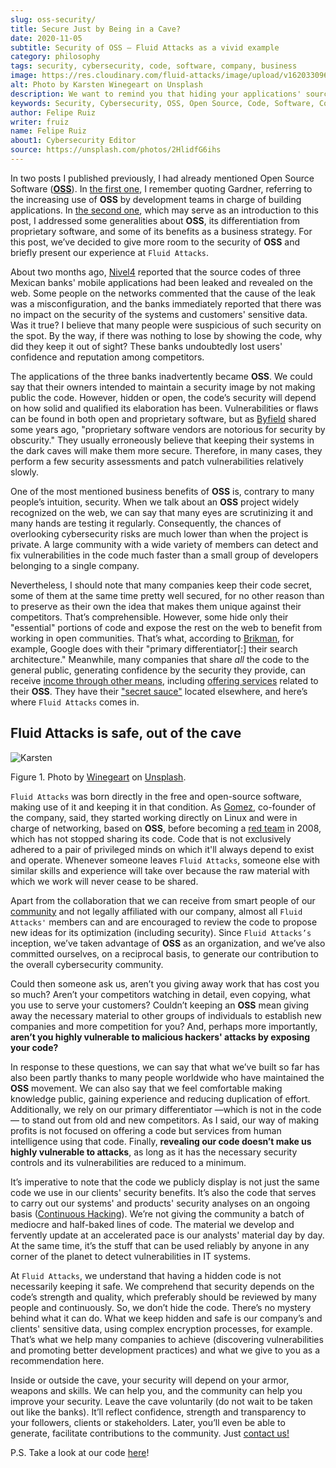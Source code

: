 ```yaml
---
slug: oss-security/
title: Secure Just by Being in a Cave?
date: 2020-11-05
subtitle: Security of OSS — Fluid Attacks as a vivid example
category: philosophy
tags: security, cybersecurity, code, software, company, business
image: https://res.cloudinary.com/fluid-attacks/image/upload/v1620330966/blog/oss-security/cover_ztzxzn.webp
alt: Photo by Karsten Winegeart on Unsplash
description: We want to remind you that hiding your applications' source code can often provide you only an illusion of security and that OSS is a worthwhile alternative.
keywords: Security, Cybersecurity, OSS, Open Source, Code, Software, Company, Ethical Hacking, Pentesting
author: Felipe Ruiz
writer: fruiz
name: Felipe Ruiz
about1: Cybersecurity Editor
source: https://unsplash.com/photos/2HlidfG6ihs
---
```


In two posts I published previously, I had already mentioned Open Source
Software
([**OSS**](https://en.wikipedia.org/wiki/Open-source_software)). In [the
first one](../vulns-triage-synopsys/), I remember quoting Gardner,
referring to the increasing use of **OSS** by development teams in
charge of building applications. In [the second
one](/blog/look-inside-oss/), which may serve as an introduction to this
post, I addressed some generalities about **OSS**, its differentiation
from proprietary software, and some of its benefits as a business
strategy. For this post, we’ve decided to give more room to the security
of **OSS** and briefly present our experience at `Fluid Attacks`.

About two months ago,
[Nivel4](https://blog.nivel4.com/noticias/filtracion-revela-el-codigo-fuente-de-tres-bancos-en-mexico/)
reported that the source codes of three Mexican banks' mobile
applications had been leaked and revealed on the web. Some people on the
networks commented that the cause of the leak was a misconfiguration,
and the banks immediately reported that there was no impact on the
security of the systems and customers' sensitive data. Was it true? I
believe that many people were suspicious of such security on the spot.
By the way, if there was nothing to lose by showing the code, why did
they keep it out of sight? These banks undoubtedly lost users'
confidence and reputation among competitors.

The applications of the three banks inadvertently became **OSS**. We
could say that their owners intended to maintain a security image by not
making public the code. However, hidden or open, the code’s security
will depend on how solid and qualified its elaboration has been.
Vulnerabilities or flaws can be found in both open and proprietary
software, but as
[Byfield](https://www.datamation.com/open-source/nine-reasons-for-using-open-source-software.html)
shared some years ago, "proprietary software vendors are notorious for
security by obscurity." They usually erroneously believe that keeping
their systems in the dark caves will make them more secure. Therefore,
in many cases, they perform a few security assessments and patch
vulnerabilities relatively slowly.

One of the most mentioned business benefits of **OSS** is, contrary to
many people’s intuition, security. When we talk about an **OSS** project
widely recognized on the web, we can say that many eyes are scrutinizing
it and many hands are testing it regularly. Consequently, the chances of
overlooking cybersecurity risks are much lower than when the project is
private. A large community with a wide variety of members can detect and
fix vulnerabilities in the code much faster than a small group of
developers belonging to a single company.

Nevertheless, I should note that many companies keep their code secret,
some of them at the same time pretty well secured, for no other reason
than to preserve as their own the idea that makes them unique against
their competitors. That’s comprehensible. However, some hide only their
"essential" portions of code and expose the rest on the web to benefit
from working in open communities. That’s what, according to
[Brikman](https://www.ycombinator.com/library/56-why-the-best-companies-and-developers-give-away-almost-everything-they-do),
for example, Google does with their "primary differentiator\[:\] their
search architecture." Meanwhile, many companies that share *all* the
code to the general public, generating confidence by the security they
provide, can receive [income through other
means](https://www.sciencedirect.com/science/article/abs/pii/S026840121100123X?via%3Dihub),
including [offering services](https://lwn.net/Articles/786068/) related
to their **OSS**. They have their ["secret
sauce"](https://www.ycombinator.com/library/56-why-the-best-companies-and-developers-give-away-almost-everything-they-do)
located elsewhere, and here’s where `Fluid Attacks` comes in.

## Fluid Attacks is safe, out of the cave

<div class="imgblock">

![Karsten](https://res.cloudinary.com/fluid-attacks/image/upload/v1620330966/blog/oss-security/karsten_wowiqz.webp)

<div class="title">

Figure 1. Photo by [Winegeart](https://unsplash.com/@karsten116)
on [Unsplash](https://unsplash.com/photos/v_OICS4SdEA).

</div>

</div>

`Fluid Attacks` was born directly in the free and open-source software,
making use of it and keeping it in that condition.
As [Gomez](https://www.linkedin.com/in/mgomezarango/en-us),
co-founder of the company, said,
they started working directly on Linux
and were in charge of networking,
based on **OSS**,
before becoming a [red team](../../solutions/red-teaming/)
in 2008,
which has not stopped sharing its code.
Code that is not exclusively adhered to a pair of privileged minds
on which it'll always depend to exist and operate.
Whenever someone leaves `Fluid Attacks`,
someone else with similar skills and experience will take over
because the raw material
with which we work
will never cease to be shared.

Apart from the collaboration that we can receive from smart people of
our [community](https://docs.fluidattacks.com/) and not legally
affiliated with our company, almost all `Fluid Attacks'` members can and
are encouraged to review the code to propose new ideas for its
optimization (including security). Since `Fluid Attacks’s` inception,
we’ve taken advantage of **OSS** as an organization, and we’ve also
committed ourselves, on a reciprocal basis, to generate our contribution
to the overall cybersecurity community.

Could then someone ask us, aren’t you giving away work that has cost you
so much? Aren’t your competitors watching in detail, even copying, what
you use to serve your customers? Couldn’t keeping an **OSS** mean giving
away the necessary material to other groups of individuals to establish
new companies and more competition for you? And, perhaps more
importantly, **aren’t you highly vulnerable to malicious hackers'
attacks by exposing your code?**

In response to these questions, we can say that what we’ve built so far
has also been partly thanks to many people worldwide who have maintained
the **OSS** movement. We can also say that we feel comfortable making
knowledge public, gaining experience and reducing duplication of effort.
Additionally, we rely on our primary differentiator —which is not in the
code— to stand out from old and new competitors. As I said, our way of
making profits is not focused on offering a code but services from human
intelligence using that code. Finally, **revealing our code doesn’t make
us highly vulnerable to attacks**, as long as it has the necessary
security controls and its vulnerabilities are reduced to a minimum.

It’s imperative to note that the code we publicly display is not just
the same code we use in our clients' security benefits. It’s also the
code that serves to carry out our systems' and products' security
analyses on an ongoing basis ([Continuous
Hacking](../../services/continuous-hacking/)). We’re not giving the
community a batch of mediocre and half-baked lines of code. The material
we develop and fervently update at an accelerated pace is our analysts'
material day by day. At the same time, it’s the stuff that can be used
reliably by anyone in any corner of the planet to detect vulnerabilities
in IT systems.

At `Fluid Attacks`, we understand that having a hidden code is not
necessarily keeping it safe. We comprehend that security depends on the
code’s strength and quality, which preferably should be reviewed by many
people and continuously. So, we don’t hide the code. There’s no mystery
behind what it can do. What we keep hidden and safe is our company’s and
clients' sensitive data, using complex encryption processes, for
example. That’s what we help many companies to achieve (discovering
vulnerabilities and promoting better development practices) and what we
give to you as a recommendation here.

Inside or outside the cave, your security will depend on your armor,
weapons and skills. We can help you, and the community can help you
improve your security. Leave the cave voluntarily (do not wait to be
taken out like the banks). It’ll reflect confidence, strength and
transparency to your followers, clients or stakeholders. Later, you’ll
even be able to generate, facilitate contributions to the community.
Just [contact us\!](../../contact-us/)

P.S. Take a look at our code [here](https://gitlab.com/fluidattacks)\!
